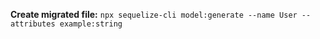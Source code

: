 **Create migrated file:** `npx sequelize-cli model:generate --name User --attributes example:string`